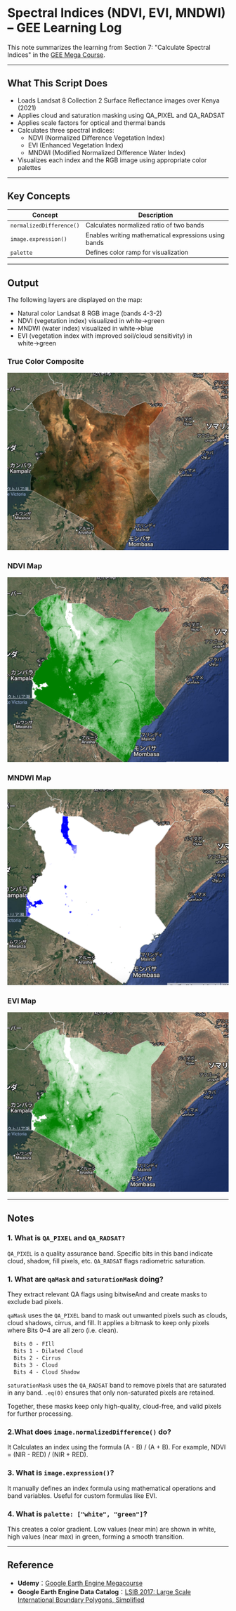 # Spectral Indices (NDVI, EVI, MNDWI) – GEE Learning Log

This note summarizes the learning from Section 7: "Calculate Spectral Indices" in the [GEE Mega Course](https://www.udemy.com/course/google-earth-engine-gis-remote-sensing/learn/lecture/42661444).

---

## What This Script Does

- Loads Landsat 8 Collection 2 Surface Reflectance images over Kenya (2021)
- Applies cloud and saturation masking using QA_PIXEL and QA_RADSAT
- Applies scale factors for optical and thermal bands
- Calculates three spectral indices:
  - NDVI (Normalized Difference Vegetation Index)
  - EVI (Enhanced Vegetation Index)
  - MNDWI (Modified Normalized Difference Water Index)
- Visualizes each index and the RGB image using appropriate color palettes

---

## Key Concepts

| Concept | Description |
|--------|-------------|
| `normalizedDifference()` | Calculates normalized ratio of two bands |
| `image.expression()`     | Enables writing mathematical expressions using bands |
| `palette`                | Defines color ramp for visualization |

---

## Output
The following layers are displayed on the map:
- Natural color Landsat 8 RGB image (bands 4-3-2)
- NDVI (vegetation index) visualized in white→green
- MNDWI (water index) visualized in white→blue
- EVI (vegetation index with improved soil/cloud sensitivity) in white→green

### True Color Composite
![True Color Composite Image](map_l8_b432_rgb_2021_kenya.png)

### NDVI Map
![NDVI Map Image](map_l8_ndvi_2021_kenya.png)

### MNDWI Map
![MNDWI Map Image](map_l8_mndwi_2021_kenya.png)

### EVI Map
![EVI Map Image](map_l8_evi_2021_kenya.png)

---

## Notes

### 1. What is `QA_PIXEL` and `QA_RADSAT?`
`QA_PIXEL` is a quality assurance band. Specific bits in this band indicate cloud, shadow, fill pixels, etc. 
`QA_RADSAT` flags radiometric saturation.

### 1. What are `qaMask` and `saturationMask` doing?
They extract relevant QA flags using bitwiseAnd and create masks to exclude bad pixels.

`qaMask` uses the `QA_PIXEL` band to mask out unwanted pixels such as clouds, cloud shadows, cirrus, and fill.
It applies a bitmask to keep only pixels where Bits 0–4 are all zero (i.e. clean).
```php:Japascript 
  Bits 0 - FIll
  Bits 1 - Dilated Cloud
  Bits 2 - Cirrus 
  Bits 3 - Cloud
  Bits 4 - Cloud Shadow
```

`saturationMask` uses the `QA_RADSAT` band to remove pixels that are saturated in any band.
`.eq(0)` ensures that only non-saturated pixels are retained.

Together, these masks keep only high-quality, cloud-free, and valid pixels for further processing.

### 2.What does `image.normalizedDifference()` do? 
It Calculates an index using the formula (A - B) / (A + B). For example, NDVI = (NIR - RED) / (NIR + RED).

### 3. What is `image.expression()`?
It manually defines an index formula using mathematical operations and band variables. Useful for custom formulas like EVI.

### 4. What is `palette: ["white", "green"]`?
This creates a color gradient. Low values (near min) are shown in white, high values (near max) in green, forming a smooth transition.

---

## Reference
- **Udemy**：[Google Earth Engine Megacourse](https://www.udemy.com/course/google-earth-engine-gis-remote-sensing/learn/lecture/42661444#overview)
- **Google Earth Engine Data Catalog**：[LSIB 2017: Large Scale International Boundary Polygons, Simplified](https://developers.google.com/earth-engine/datasets/catalog/USDOS_LSIB_SIMPLE_2017?hl=ja)

